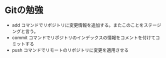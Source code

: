 # Gitの勉強
- add コマンドでリポジトリに変更情報を追加する。またこのことをステージングと言う。
- commit コマンドでリポジトリのインデックスの情報をコメントを付けてコミットする
- push コマンドでリモートのリポジトリに変更を適用させる
